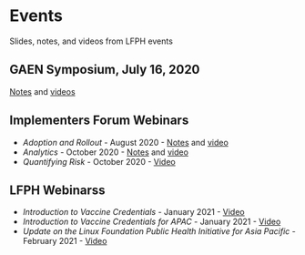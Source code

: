 # Events
Slides, notes, and videos from LFPH events

## GAEN Symposium, July 16, 2020
[Notes](https://github.com/lfph/events/tree/master/2020-07-GAEN-Symposium) and [videos](https://www.youtube.com/playlist?list=PLLUsXRAaict7U00sMcwdLWwPPfRwpnMs5)

## Implementers Forum Webinars
* *Adoption and Rollout* - August 2020 - [Notes](https://github.com/lfph/events/blob/master/implementers-forum-webinars/2020-08-adoption-and-rollout.md) and [video](https://www.youtube.com/watch?v=o9BVeW4Lkxw)
* *Analytics* - October 2020 - [Notes](https://github.com/lfph/events/blob/master/implementers-forum-webinars/2020-10-analytics.md) and [video](https://youtu.be/TW2jYY8RiDo)
* *Quantifying Risk* - October 2020 - [Video](https://www.youtube.com/watch?v=EG_Bd5Y2MvY)

## LFPH Webinarss
* *Introduction to Vaccine Credentials* - January 2021 - [Video](https://www.youtube.com/watch?v=KZvbx5cRs9E&list=PLLUsXRAaict4A5QgOP8vTfoWRpbpPLdnY&index=1)
* *Introduction to Vaccine Credentials for APAC* - January 2021 - [Video](https://www.youtube.com/watch?v=ionT4gvM4Os&list=PLLUsXRAaict4A5QgOP8vTfoWRpbpPLdnY&index=2)
* *Update on the Linux Foundation Public Health Initiative for Asia Pacific* - February 2021 - [Video](https://www.youtube.com/watch?v=AU_hEpOoXc0&list=PLLUsXRAaict4A5QgOP8vTfoWRpbpPLdnY&index=3)
